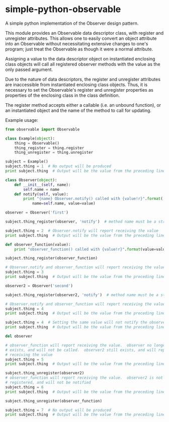 # simple-python-observable
A simple python implementation of the Observer design pattern.

This module provides an Observable data descriptor class, with register
and unregister attributes.  This allows one to easily convert an object
attribute into an Observable without necessitating extensive changes to one's
program; just treat the Observable as though it were a normal attribute.

Assigning a value to the data descriptor object on instantiated enclosing
class objects will call all registered observer methods with the value as
the only passed argument.

Due to the nature of data descriptors, the register and unregister
attributes are inaccessible from instantiated enclosing class objects.
Thus, it is necessary to set the Observable's register and unregister
properties as properties of the enclosing class in the class definition.

The register method accepts either a callable (i.e. an unbound function),
or an instantiated object and the name of the method to call for updating.

Example usage:
```python
from observable import Observable

class Example(object):
    thing = Observable()
    thing_register = thing.register
    thing_unregister = thing.unregister

subject = Example()
subject.thing = 1  # No output will be produced
print subject.thing  # Output will be the value from the preceding line

class Observer(object):
    def __init__(self, name):
        self.name = name
    def notify(self, value):
        print "{name} Observer.notify() called with {value!r}".format(
            name=self.name, value=value)

observer = Observer('first')

subject.thing_register(observer, 'notify')  # method name must be a string

subject.thing = 2  # Observer.notify will report receiving the value
print subject.thing  # Output will be the value from the preceding line

def observer_function(value):
    print "observer_function() called with {value!r}".format(value=value)

subject.thing_register(observer_function)

# Observer.notify and observer_function will report receiving the value
subject.thing = 3
print subject.thing  # Output will be the value from the preceding line

observer2 = Observer('second')

subject.thing_register(observer2, 'notify')  # method name must be a string

# Observer.notify and observer_function will report receiving the value
subject.thing = 4
print subject.thing  # Output will be the value from the preceding line

subject.thing = 4  # Setting the same value will not notify the observers.
print subject.thing  # Output will be the value from the preceding line

del observer

# observer_function will report receiving the value.  observer no longer
# exists, and will not be called.  observer2 still exists, and will report
# receiving the value
subject.thing = 5
print subject.thing  # Output will be the value from the preceding line

subject.thing_unregister(observer2)
# observer_function will report receiving the value.  observer2 is not
# registered, and will not be notified
subject.thing = 6
print subject.thing  # Output will be the value from the preceding line

subject.thing_unregister(observer_function)

subject.thing = 7  # No output will be produced
print subject.thing  # Output will be the value from the preceding line
```
